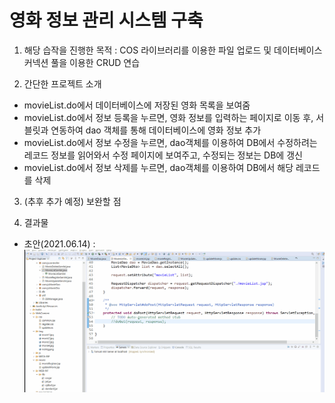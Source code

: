 # 영화 정보 관리 시스템 구축

1. 해당 습작을 진행한 목적 : COS 라이브러리를 이용한 파일 업로드 및 데이터베이스 커넥션 풀을 이용한 CRUD 연습

2. 간단한 프로젝트 소개
- movieList.do에서 데이터베이스에 저장된 영화 목록을 보여줌
- movieList.do에서 정보 등록을 누르면, 영화 정보를 입력하는 페이지로 이동 후, 서블릿과 연동하여 dao 객체를 통해 데이터베이스에 영화 정보 추가
- movieList.do에서 정보 수정을 누르면, dao객체를 이용하여 DB에서 수정하려는 레코드 정보를 읽어와서 수정 페이지에 보여주고, 수정되는 정보는 DB에 갱신
- movieList.do에서 정보 삭제를 누르면, dao객체를 이용하여 DB에서 해당 레코드를 삭제

3. (추후 추가 예정) 보완할 점

4. 결과물
- 초안(2021.06.14) : ![](https://github.com/hy6219/MovieInfoManagement/blob/master/MovieManage.gif?raw=true)